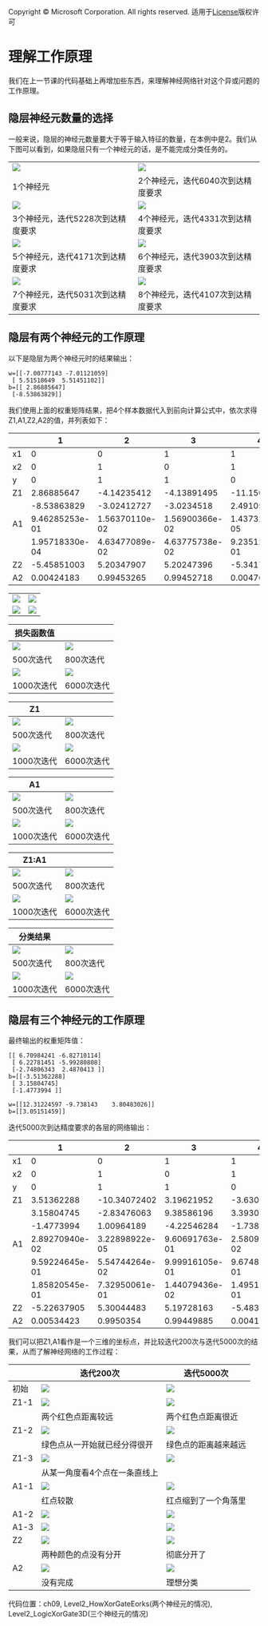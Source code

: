 Copyright © Microsoft Corporation. All rights reserved.
  适用于[License](https://github.com/Microsoft/ai-edu/blob/master/LICENSE.md)版权许可

# 理解工作原理

我们在上一节课的代码基础上再增加些东西，来理解神经网络针对这个异或问题的工作原理。

## 隐层神经元数量的选择

一般来说，隐层的神经元数量要大于等于输入特征的数量，在本例中是2。我们从下图可以看到，如果隐层只有一个神经元的话，是不能完成分类任务的。

|||
|---|---|
|<img src='./Images/9/binary_result_1.png'/>|<img src='./Images/9/binary_result_2.png'/>|
|1个神经元|2个神经元，迭代6040次到达精度要求|
|<img src='./Images/9/binary_result_3.png'/>|<img src='./Images/9/binary_result_4.png'/>|
|3个神经元，迭代5228次到达精度要求|4个神经元，迭代4331次到达精度要求|
|<img src='./Images/9/binary_result_5.png'/>|<img src='./Images/9/binary_result_6.png'/>|
|5个神经元，迭代4171次到达精度要求|6个神经元，迭代3903次到达精度要求|
|<img src='./Images/9/binary_result_7.png'/>|<img src='./Images/9/binary_result_8.png'/>|
|7个神经元，迭代5031次到达精度要求|8个神经元，迭代4107次到达精度要求|

## 隐层有两个神经元的工作原理

以下是隐层为两个神经元时的结果输出：

```
w=[[-7.00777143 -7.01121059]
 [ 5.51518649  5.51451102]]
b=[[ 2.86885647]
 [-8.53863829]]
```

我们使用上面的权重矩阵结果，把4个样本数据代入到前向计算公式中，依次求得Z1,A1,Z2,A2的值，并列表如下：

||1|2|3|4|
|---|---|---|---|---|
|x1|0|0|1|1|
|x2|0|1|0|1|
|y|0|1|1|0|
|Z1|2.86885647|-4.14235412|-4.13891495|-11.15012554|
||-8.53863829|-3.02412727|-3.0234518|2.49105922|
|A1|9.46285253e-01|1.56370110e-02|1.56900366e-02 |1.43732759e-05|
||1.95718330e-04|4.63477089e-02|4.63775738e-02|9.23512657e-01|
|Z2|-5.45851003|5.20347907|5.20247396|-5.3417112|
|A2|0.00424183|0.99453265|0.99452718|0.00476486|

|||
|---|---|
|<img src='./Images/9/xor_x1x2.png'/>|<img src='./Images/9/xor_z1.png'/>|
|<img src='./Images/9/xor_a1.png'/>|<img src='./Images/9/xor_z2a2.png'/>|



|损失函数值||
|---|---|
|<img src='./Images/9/xor_2_500_loss.png'/>|<img src='./Images/9/xor_2_800_loss.png'/>|
|500次迭代|800次迭代|
|<img src='./Images/9/xor_2_1000_loss.png'/>|<img src='./Images/9/binary_loss_2.png'/>|
|1000次迭代|6000次迭代|

|Z1||
|---|---|
|<img src='./Images/9/xor_2_500_z1.png'/>|<img src='./Images/9/xor_2_800_z1.png'/>|
|500次迭代|800次迭代|
|<img src='./Images/9/xor_2_1000_z1.png'/>|<img src='./Images/9/xor_z1.png'/>|
|1000次迭代|6000次迭代|

|A1||
|---|---|
|<img src='./Images/9/xor_2_500_a1.png'/>|<img src='./Images/9/xor_2_800_z1.png'/>|
|500次迭代|800次迭代|
|<img src='./Images/9/xor_2_1000_z1.png'/>|<img src='./Images/9/xor_z1.png'/>|
|1000次迭代|6000次迭代|

|Z1:A1||
|---|---|
|<img src='./Images/9/xor_2_500_z2a2.png'/>|<img src='./Images/9/xor_2_800_z2a2.png'/>|
|500次迭代|800次迭代|
|<img src='./Images/9/xor_2_1000_z2a2.png'/>|<img src='./Images/9/xor_z2a2.png'/>|
|1000次迭代|6000次迭代|

|分类结果||
|---|---|
|<img src='./Images/9/xor_2_500_result.png'/>|<img src='./Images/9/xor_2_800_result.png'/>|
|500次迭代|800次迭代|
|<img src='./Images/9/xor_2_1000_result.png'/>|<img src='./Images/9/binary_result_2.png'/>|
|1000次迭代|6000次迭代|


## 隐层有三个神经元的工作原理

最终输出的权重矩阵值：

```
[[ 6.70984241 -6.82710114]
 [ 6.22781451 -5.99280808]
 [-2.74806343  2.4870413 ]]
b=[[-3.51362288]
 [ 3.15804745]
 [-1.4773994 ]]

w=[[12.31224597 -9.738143    3.80483026]]
b=[[3.05151459]]
```

迭代5000次到达精度要求的各层的网络输出：

||1|2|3|4|
|---|---|---|---|---|
|x1|0|0|1|1|
|x2|0|1|0|1|
|y|0|1|1|0|
|Z1|3.51362288|-10.34072402|3.19621952|-3.63088162|
||3.15804745|-2.83476063|9.38586196|3.39305388|
||-1.4773994|1.00964189|-4.22546284|-1.73842154|
|A1|2.89270940e-02| 3.22898922e-05 |9.60691763e-01| 2.58090628e-02|
||9.59224645e-01| 5.54744264e-02| 9.99916105e-01| 9.67486745e-01|
||1.85820545e-01| 7.32950061e-01| 1.44079436e-02| 1.49513539e-01|
|Z2|-5.22637905|  5.30044483 | 5.19728163 |-5.48336852|
|A2|0.00534423 |0.9950354 | 0.99449885 |0.00413811|


我们可以把Z1,A1看作是一个三维的坐标点，并比较迭代200次与迭代5000次的结果，从而了解神经网络的工作过程：


||迭代200次|迭代5000次|
|---|---|---|
|初始|<img src='./Images/9/xor_x1x2.png'/>|<img src='./Images/9/xor_x1x2.png'/>
|Z1-1|<img src='./Images/9/xor_3_200_z1_1.png'/>|<img src='./Images/9/xor_3_5000_z1_1.png'/>|
||两个红色点距离较远|两个红色点距离很近|
|Z1-2|<img src='./Images/9/xor_3_200_z1_2.png'/>|<img src='./Images/9/xor_3_5000_z1_3.png'/>|
||绿色点从一开始就已经分得很开|绿色点的距离越来越远|
|Z1-3|<img src='./Images/9/xor_3_200_z1_3.png'/>|<img src='./Images/9/xor_3_5000_z1_2.png'/>|
||从某一角度看4个点在一条直线上||
|A1-1|<img src='./Images/9/xor_3_200_a1_1.png'/>|<img src='./Images/9/xor_3_5000_a1_1.png'/>|
||红点较散|红点缩到了一个角落里|
|A1-2|<img src='./Images/9/xor_3_200_a1_2.png'/>|<img src='./Images/9/xor_3_5000_a1_2.png'/>|
|A1-3|<img src='./Images/9/xor_3_200_a1_3.png'/>|<img src='./Images/9/xor_3_5000_a1_3.png'/>|
|Z2|<img src='./Images/9/xor_3_200_z2a2.png'/>|<img src='./Images/9/xor_3_5000_z2a2.png'/>|
||两种颜色的点没有分开|彻底分开了|
|A2|<img src='./Images/9/xor_3_200_result.png'/>|<img src='./Images/9/xor_3_5000_result.png'/>|
||没有完成|理想分类|



代码位置：ch09, Level2_HowXorGateEorks(两个神经元的情况), Level2_LogicXorGate3D(三个神经元的情况)
